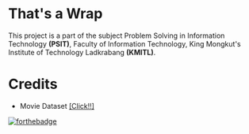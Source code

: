 # That's a Wrap
This project is a part of the subject Problem Solving in Information Technology **(PSIT)**, Faculty of Information Technology, King Mongkut's Institute of Technology Ladkrabang **(KMITL)**.

# Credits
 - Movie Dataset [[Click!!]](https://www.kaggle.com/rounakbanik/the-movies-dataset)

[![forthebadge](https://forthebadge.com/images/badges/made-with-python.svg)](https://forthebadge.com)
